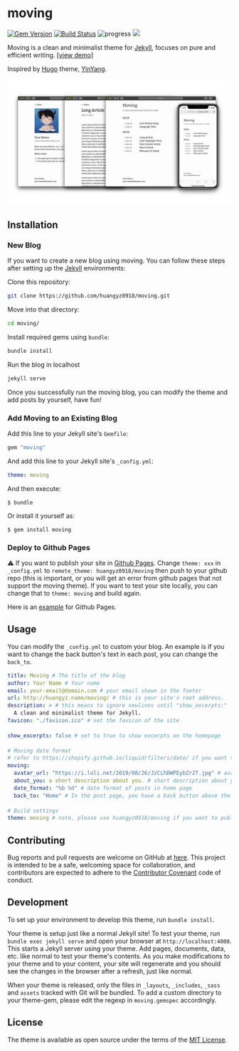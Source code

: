 # moving

[![Gem Version](https://badge.fury.io/rb/moving.svg)](https://badge.fury.io/rb/moving) [![Build Status](https://travis-ci.org/huangyz0918/moving.svg?branch=master)](https://travis-ci.org/huangyz0918/moving) ![progress](https://img.shields.io/badge/progress-releasing-blue.svg) ![](https://img.shields.io/gem/dt/moving)

Moving is a clean and minimalist theme for [Jekyll](https://jekyllrb.com/), focuses on pure and efficient writing. [[view demo]](http://huangyz.name/moving/) 

Inspired by [Hugo](https://gohugo.io/) theme, [YinYang](https://github.com/joway/hugo-theme-yinyang).

![](./github/banner.png)


## Installation

### New Blog
If you want to create a new blog using moving. You can follow these steps after setting up the [Jekyll](https://jekyllrb.com) environments:

Clone this repository: 
```bash
git clone https://github.com/huangyz0918/moving.git
```

Move into that directory:
```bash
cd moving/
```

Install required gems using `bundle`:
```bash
bundle install
```

Run the blog in localhost
```bash
jekyll serve
```

Once you successfully run the moving blog, you can modify the theme and add posts by yourself, have fun!

### Add Moving to an Existing Blog

Add this line to your Jekyll site's `Gemfile`:

```ruby
gem "moving"
```

And add this line to your Jekyll site's `_config.yml`:

```yaml
theme: moving
```

And then execute:

    $ bundle

Or install it yourself as:

    $ gem install moving

### Deploy to Github Pages

:warning: If you want to publish your site in [Github Pages](https://pages.github.com/). Change `theme: xxx` in `_config.yml` to `remote_theme: huangyz0918/moving` then push to your github repo (this is important, or you will get an error from github pages that not support the moving theme). If you want to test your site locally, you can change that to `theme: moving` and build again.

Here is an [example](https://github.com/huangyz0918/personal-page-blog) for Github Pages.


## Usage

You can modify the `_config.yml` to custom your blog. An example is if you want to change the back button's text in each post, you can change the `back_to`.

```yaml
title: Moving # The title of the blog
author: Your Name # Your name 
email: your-email@domain.com # your email shown in the footer
url: http://huangyz.name/moving/ # this is your site's root address.
description: > # this means to ignore newlines until "show_excerpts:"
  A clean and minimalist theme for Jekyll.
favicon: "./favicon.ico" # set the favicon of the site 

show_excerpts: false # set to true to show excerpts on the homepage
  
# Moving date format
# refer to https://shopify.github.io/liquid/filters/date/ if you want to customize this
moving:
  avatar_url: "https://i.loli.net/2019/08/26/JzCLhDWPEybZr2T.jpg" # avatar in about page
  about_you: a short description about you. # short description about you in about page
  date_format: "%b %d" # date format of posts in home page
  back_to: "Home" # In the post page, you have a back button above the title, you can custom the text by yourself.

# Build settings
theme: moving # note, please use huangyz0918/moving if you want to publish to Github Pages.
```



## Contributing

Bug reports and pull requests are welcome on GitHub at [here](https://github.com/huangyz0918/moving). This project is intended to be a safe, welcoming space for collaboration, and contributors are expected to adhere to the [Contributor Covenant](http://contributor-covenant.org) code of conduct.

## Development

To set up your environment to develop this theme, run `bundle install`.

Your theme is setup just like a normal Jekyll site! To test your theme, run `bundle exec jekyll serve` and open your browser at `http://localhost:4000`. This starts a Jekyll server using your theme. Add pages, documents, data, etc. like normal to test your theme's contents. As you make modifications to your theme and to your content, your site will regenerate and you should see the changes in the browser after a refresh, just like normal.

When your theme is released, only the files in `_layouts`, `_includes`, `_sass` and `assets` tracked with Git will be bundled.
To add a custom directory to your theme-gem, please edit the regexp in `moving.gemspec` accordingly.

## License

The theme is available as open source under the terms of the [MIT License](https://opensource.org/licenses/MIT).

